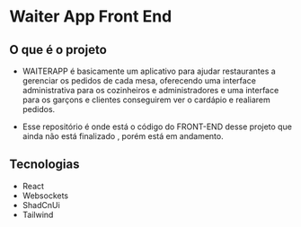 # Waiter App Front End

## O que é o projeto
- WAITERAPP é basicamente um aplicativo para ajudar restaurantes a gerenciar os pedidos de cada mesa, oferecendo uma interface administrativa para os cozinheiros e administradores e uma interface para os garçons e clientes conseguirem ver o cardápio e realiarem pedidos.

- Esse repositório é onde está o código do FRONT-END desse projeto que ainda não está finalizado , porém está em andamento.

## Tecnologias
- React
- Websockets
- ShadCnUi
- Tailwind

